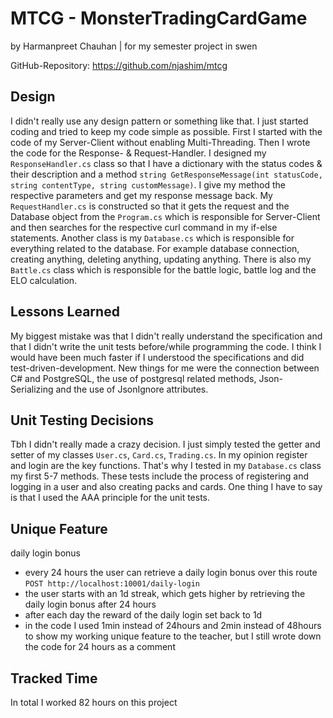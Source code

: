 # MTCG - MonsterTradingCardGame
by Harmanpreet Chauhan | for my semester project in swen

GitHub-Repository: https://github.com/njashim/mtcg

## Design

I didn't really use any design pattern or something like that. I just started coding and tried to keep my code simple as possible. First I started with the code of my Server-Client without enabling Multi-Threading. Then I wrote the code for the Response- & Request-Handler.
I designed my `ResponseHandler.cs` class so that I have a dictionary with the status codes & their description and a method `string GetResponseMessage(int statusCode, string contentType, string customMessage)`. I give my method the respective parameters and get my response message back.
My `RequestHandler.cs` is constructed so that it gets the request and the Database object from the `Program.cs` which is responsible for Server-Client and then searches for the respective curl command in my if-else statements.
Another class is my `Database.cs` which is responsible for everything related to the database. For example database connection, creating anything, deleting anything, updating anything.
There is also my `Battle.cs` class which is responsible for the battle logic, battle log and the ELO calculation.

## Lessons Learned

My biggest mistake was that I didn't really understand the specification and that I didn't write the unit tests before/while programming the code. I think I would have been much faster if I understood the specifications and did test-driven-development. 
New things for me were the connection between C# and PostgreSQL, the use of postgresql related methods, Json-Serializing and the use of JsonIgnore attributes.

## Unit Testing Decisions

Tbh I didn't really made a crazy decision. I just simply tested the getter and setter of my classes `User.cs`, `Card.cs`, `Trading.cs`. In my opinion register and login are the key functions. That's why I tested in my `Database.cs` class my first 5-7 methods. These tests include the process of registering and logging in a user and also creating packs and cards. One thing I have to say is that I used the AAA principle for the unit tests.

## Unique Feature

daily login bonus

* every 24 hours the user can retrieve a daily login bonus over this route 
  `POST http://localhost:10001/daily-login`
* the user starts with an 1d streak, which gets higher by retrieving the daily login bonus after 24 hours
* after each day the reward of the daily login set back to 1d
* in the code I used 1min instead of 24hours and 2min instead of 48hours to show my working unique feature to the teacher, but I still wrote down the code for 24 hours as a comment

## Tracked Time

In total I worked 82 hours on this project
